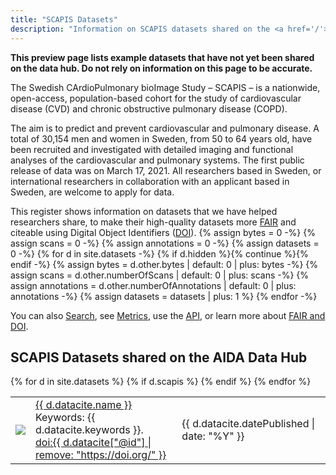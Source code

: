 ```yaml
---
title: "SCAPIS Datasets"
description: "Information on SCAPIS datasets shared on the <a href='/'>AIDA Data Hub</a>."
---
```

<p><b>
  This preview page lists example datasets that have not yet been shared on the data
  hub. Do not rely on information on this page to be accurate.
</b></p>

The Swedish CArdioPulmonary bioImage Study – SCAPIS – is a nationwide, open-access, population-based cohort for the study of cardiovascular disease (CVD) and chronic obstructive pulmonary disease (COPD).

The aim is to predict and prevent cardiovascular and pulmonary disease. A total of 30,154 men and women in Sweden, from 50 to 64 years old, have been recruited and investigated with detailed imaging and functional analyses of the cardiovascular and pulmonary systems. The first public release of data was on March 17, 2021. All researchers based in Sweden, or international researchers in collaboration with an applicant based in Sweden, are welcome to apply for data.

This register shows information on datasets that we have helped researchers
share, to make their high-quality datasets more
[FAIR](/metrics#fair) and citeable using Digital Object Identifiers
([DOI](/about#what-are-dois-and-dataset-registers)).
{% assign bytes = 0 -%}
{% assign scans = 0 -%}
{% assign annotations = 0 -%}
{% assign datasets = 0 -%}
{% for d in site.datasets -%}
  {% if d.hidden %}{% continue  %}{% endif -%}
  {% assign bytes = d.other.bytes | default: 0 | plus: bytes -%}
  {% assign scans = d.other.numberOfScans | default: 0 | plus: scans -%}
  {% assign annotations = d.other.numberOfAnnotations | default: 0 | plus: annotations -%}
  {% assign datasets = datasets | plus: 1 %}
{% endfor -%}

You can also [Search](/search), see [Metrics](/metrics), use the [API](/api),
or learn more about [FAIR and DOI](/about#what-are-dois-and-dataset-registers).



## SCAPIS Datasets shared on the AIDA Data Hub

<div class="dataset-table">
  <table>
    {% for d in site.datasets %}
      {% if d.scapis %}
      <tr>
        <td><a href="{{ d.url }}"><img src="{{ d.other.image | default: d.other.exampleImage[0].thumbnail-url | default: d.other.exampleImage[0].url }}"></a></td>
        <td>
          <a href="{{ d.url }}">{{ d.datacite.name }}</a><br/>
          <span class="keywords">Keywords: {{ d.datacite.keywords }}.</span><br/>
          <a href="{{ d.datacite["@id"] }}" class="doi">doi:{{ d.datacite["@id"] | remove: "https://doi.org/" }}</a>
        </td>
        <td>{{ d.datacite.datePublished | date: "%Y" }}</td>
      </tr>
      {% endif %}
    {% endfor %}
  </table>
</div>